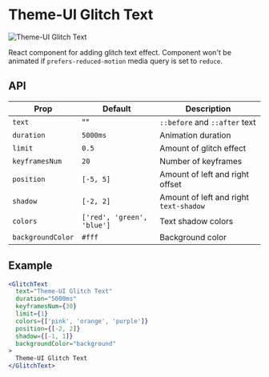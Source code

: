 # Theme-UI Glitch Text

<img alt="Theme-UI Glitch Text" src="https://media.giphy.com/media/dZjeKTKhj4ityIs58A/source.gif" />

React component for adding glitch text effect. Component won't be animated if `prefers-reduced-motion` media query is set to `reduce`.

## API

Prop | Default | Description
---|---|---
`text` | "" | `::before` and `::after` text
`duration` | `5000ms` | Animation duration
`limit` | `0.5` | Amount of glitch effect
`keyframesNum` | `20` | Number of keyframes
`position` | `[-5, 5]` | Amount of left and right offset
`shadow` | `[-2, 2]` | Amount of left and right `text-shadow`
`colors` | `['red', 'green', 'blue']` | Text shadow colors
`backgroundColor` | `#fff` | Background color

## Example

```jsx
<GlitchText
  text="Theme-UI Glitch Text"
  duration="5000ms"
  keyframesNum={30}
  limit={1}
  colors={['pink', 'orange', 'purple']}
  position={[-2, 2]}
  shadow={[-1, 1]}
  backgroundColor="background"
>
  Theme-UI Glitch Text
</GlitchText>
```
